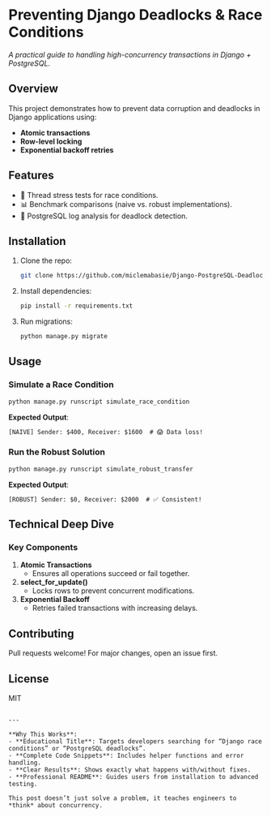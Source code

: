 # Preventing Django Deadlocks & Race Conditions  
*A practical guide to handling high-concurrency transactions in Django + PostgreSQL.*  

## Overview  
This project demonstrates how to prevent data corruption and deadlocks in Django applications using:  
- **Atomic transactions**  
- **Row-level locking**  
- **Exponential backoff retries**  

## Features  
- 🧪 Thread stress tests for race conditions.  
- 📊 Benchmark comparisons (naive vs. robust implementations).  
- 📜 PostgreSQL log analysis for deadlock detection.  

## Installation  
1. Clone the repo:  
   ```bash  
   git clone https://github.com/miclemabasie/Django-PostgreSQL-Deadlock-Handling.git  
   ```  
2. Install dependencies:  
   ```bash  
   pip install -r requirements.txt  
   ```  
3. Run migrations:  
   ```bash  
   python manage.py migrate  
   ```  

## Usage  
### Simulate a Race Condition  
```bash  
python manage.py runscript simulate_race_condition  
```  
**Expected Output**:  
```  
[NAIVE] Sender: $400, Receiver: $1600  # 😱 Data loss!  
```  

### Run the Robust Solution  
```bash  
python manage.py runscript simulate_robust_transfer  
```  
**Expected Output**:  
```  
[ROBUST] Sender: $0, Receiver: $2000  # ✅ Consistent!  
```  

## Technical Deep Dive  
### Key Components  
1. **Atomic Transactions**  
   - Ensures all operations succeed or fail together.  
2. **select_for_update()**  
   - Locks rows to prevent concurrent modifications.  
3. **Exponential Backoff**  
   - Retries failed transactions with increasing delays.  

## Contributing  
Pull requests welcome! For major changes, open an issue first.  

## License  
MIT  
```  

---

**Why This Works**:  
- **Educational Title**: Targets developers searching for “Django race conditions” or “PostgreSQL deadlocks”.  
- **Complete Code Snippets**: Includes helper functions and error handling.  
- **Clear Results**: Shows exactly what happens with/without fixes.  
- **Professional README**: Guides users from installation to advanced testing.  

This post doesn’t just solve a problem, it teaches engineers to *think* about concurrency.